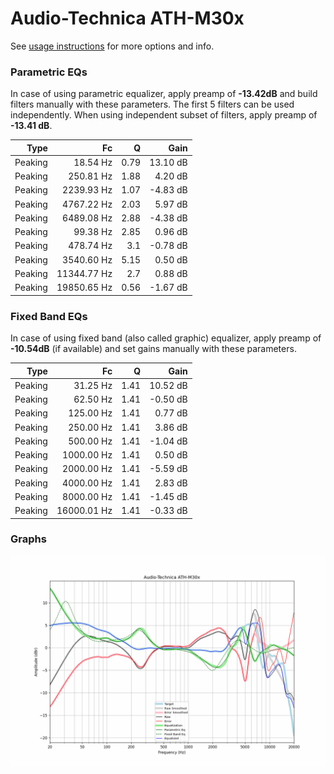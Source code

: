 # Audio-Technica ATH-M30x
See [usage instructions](https://github.com/jaakkopasanen/AutoEq#usage) for more options and info.

### Parametric EQs
In case of using parametric equalizer, apply preamp of **-13.42dB** and build filters manually
with these parameters. The first 5 filters can be used independently.
When using independent subset of filters, apply preamp of **-13.41 dB**.

| Type    | Fc          |    Q | Gain     |
|--------:|------------:|-----:|---------:|
| Peaking | 18.54 Hz    | 0.79 | 13.10 dB |
| Peaking | 250.81 Hz   | 1.88 | 4.20 dB  |
| Peaking | 2239.93 Hz  | 1.07 | -4.83 dB |
| Peaking | 4767.22 Hz  | 2.03 | 5.97 dB  |
| Peaking | 6489.08 Hz  | 2.88 | -4.38 dB |
| Peaking | 99.38 Hz    | 2.85 | 0.96 dB  |
| Peaking | 478.74 Hz   | 3.1  | -0.78 dB |
| Peaking | 3540.60 Hz  | 5.15 | 0.50 dB  |
| Peaking | 11344.77 Hz | 2.7  | 0.88 dB  |
| Peaking | 19850.65 Hz | 0.56 | -1.67 dB |

### Fixed Band EQs
In case of using fixed band (also called graphic) equalizer, apply preamp of **-10.54dB**
(if available) and set gains manually with these parameters.

| Type    | Fc          |    Q | Gain     |
|--------:|------------:|-----:|---------:|
| Peaking | 31.25 Hz    | 1.41 | 10.52 dB |
| Peaking | 62.50 Hz    | 1.41 | -0.50 dB |
| Peaking | 125.00 Hz   | 1.41 | 0.77 dB  |
| Peaking | 250.00 Hz   | 1.41 | 3.86 dB  |
| Peaking | 500.00 Hz   | 1.41 | -1.04 dB |
| Peaking | 1000.00 Hz  | 1.41 | 0.50 dB  |
| Peaking | 2000.00 Hz  | 1.41 | -5.59 dB |
| Peaking | 4000.00 Hz  | 1.41 | 2.83 dB  |
| Peaking | 8000.00 Hz  | 1.41 | -1.45 dB |
| Peaking | 16000.01 Hz | 1.41 | -0.33 dB |

### Graphs
![](./Audio-Technica%20ATH-M30x.png)